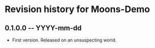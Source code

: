 # Revision history for Moons-Demo

## 0.1.0.0 -- YYYY-mm-dd

* First version. Released on an unsuspecting world.
